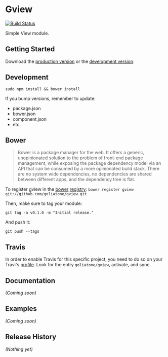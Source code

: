 # Gview

[![Build Status](https://secure.travis-ci.org/goliatone/gview.png)](http://travis-ci.org/goliatone/gview)

Simple View module.

## Getting Started
Download the [production version][min] or the [development version][max].

[min]: https://raw.github.com/goliatone/gview/master/dist/gview.min.js
[max]: https://raw.github.com/goliatone/gview/master/dist/gview.js

## Development
`sudo npm install && bower install`

If you bump versions, remember to update:
- package.json
- bower.json
- component.json
- etc.


## Bower
>Bower is a package manager for the web. It offers a generic, unopinionated solution to the problem of front-end package management, while exposing the package dependency model via an API that can be consumed by a more opinionated build stack. There are no system wide dependencies, no dependencies are shared between different apps, and the dependency tree is flat.

To register gview in the [bower](http://bower.io/) [registry](http://sindresorhus.com/bower-components/):
`bower register gview git://github.com/goliatone/gview.git`

Then, make sure to tag your module:

`git tag -a v0.1.0 -m "Initial release."`

And push it:

`git push --tags`


## Travis
In order to enable Travis for this specific project, you need to do so on your Travi's [profile](https://travis-ci.org/profile). Look for the entry `goliatone/gview`, activate, and sync.


## Documentation
_(Coming soon)_

## Examples
_(Coming soon)_

## Release History
_(Nothing yet)_
